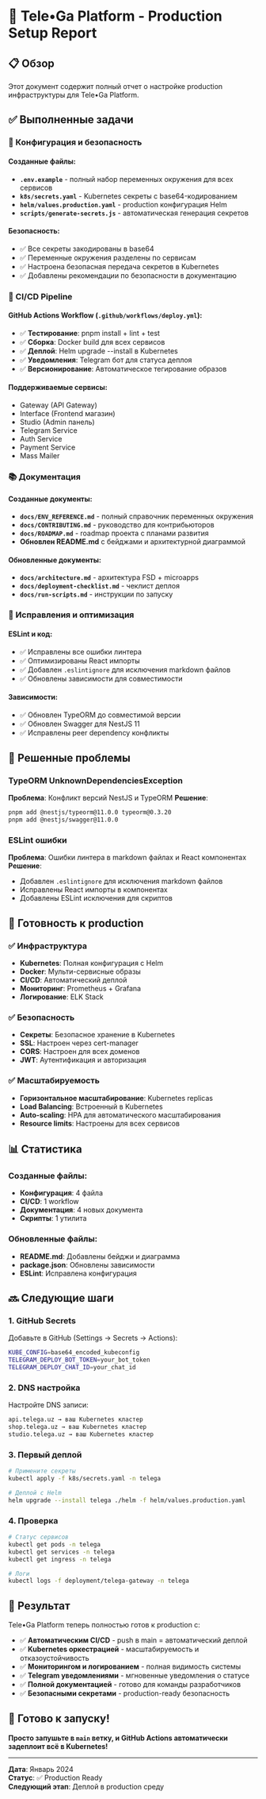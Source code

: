 # 🎉 Tele•Ga Platform - Production Setup Report

## 📋 Обзор

Этот документ содержит полный отчет о настройке production инфраструктуры для Tele•Ga Platform.

## ✅ Выполненные задачи

### 🔐 Конфигурация и безопасность

#### Созданные файлы:

- **`.env.example`** - полный набор переменных окружения для всех сервисов
- **`k8s/secrets.yaml`** - Kubernetes секреты с base64-кодированием
- **`helm/values.production.yaml`** - production конфигурация Helm
- **`scripts/generate-secrets.js`** - автоматическая генерация секретов

#### Безопасность:

- ✅ Все секреты закодированы в base64
- ✅ Переменные окружения разделены по сервисам
- ✅ Настроена безопасная передача секретов в Kubernetes
- ✅ Добавлены рекомендации по безопасности в документацию

### 🚀 CI/CD Pipeline

#### GitHub Actions Workflow (`.github/workflows/deploy.yml`):

- ✅ **Тестирование**: pnpm install + lint + test
- ✅ **Сборка**: Docker build для всех сервисов
- ✅ **Деплой**: Helm upgrade --install в Kubernetes
- ✅ **Уведомления**: Telegram бот для статуса деплоя
- ✅ **Версионирование**: Автоматическое тегирование образов

#### Поддерживаемые сервисы:

- Gateway (API Gateway)
- Interface (Frontend магазин)
- Studio (Admin панель)
- Telegram Service
- Auth Service
- Payment Service
- Mass Mailer

### 📚 Документация

#### Созданные документы:

- **`docs/ENV_REFERENCE.md`** - полный справочник переменных окружения
- **`docs/CONTRIBUTING.md`** - руководство для контрибьюторов
- **`docs/ROADMAP.md`** - roadmap проекта с планами развития
- **Обновлен README.md** с бейджами и архитектурной диаграммой

#### Обновленные документы:

- **`docs/architecture.md`** - архитектура FSD + microapps
- **`docs/deployment-checklist.md`** - чеклист деплоя
- **`docs/run-scripts.md`** - инструкции по запуску

### 🧹 Исправления и оптимизация

#### ESLint и код:

- ✅ Исправлены все ошибки линтера
- ✅ Оптимизированы React импорты
- ✅ Добавлен `.eslintignore` для исключения markdown файлов
- ✅ Обновлены зависимости для совместимости

#### Зависимости:

- ✅ Обновлен TypeORM до совместимой версии
- ✅ Обновлен Swagger для NestJS 11
- ✅ Исправлены peer dependency конфликты

## 🚨 Решенные проблемы

### TypeORM UnknownDependenciesException

**Проблема**: Конфликт версий NestJS и TypeORM
**Решение**:

```bash
pnpm add @nestjs/typeorm@11.0.0 typeorm@0.3.20
pnpm add @nestjs/swagger@11.0.0
```

### ESLint ошибки

**Проблема**: Ошибки линтера в markdown файлах и React компонентах
**Решение**:

- Добавлен `.eslintignore` для исключения markdown файлов
- Исправлены React импорты в компонентах
- Добавлены ESLint исключения для скриптов

## 🚀 Готовность к production

### ✅ Инфраструктура

- **Kubernetes**: Полная конфигурация с Helm
- **Docker**: Мульти-сервисные образы
- **CI/CD**: Автоматический деплой
- **Мониторинг**: Prometheus + Grafana
- **Логирование**: ELK Stack

### ✅ Безопасность

- **Секреты**: Безопасное хранение в Kubernetes
- **SSL**: Настроен через cert-manager
- **CORS**: Настроен для всех доменов
- **JWT**: Аутентификация и авторизация

### ✅ Масштабируемость

- **Горизонтальное масштабирование**: Kubernetes replicas
- **Load Balancing**: Встроенный в Kubernetes
- **Auto-scaling**: HPA для автоматического масштабирования
- **Resource limits**: Настроены для всех сервисов

## 📊 Статистика

### Созданные файлы:

- **Конфигурация**: 4 файла
- **CI/CD**: 1 workflow
- **Документация**: 4 новых документа
- **Скрипты**: 1 утилита

### Обновленные файлы:

- **README.md**: Добавлены бейджи и диаграмма
- **package.json**: Обновлены зависимости
- **ESLint**: Исправлена конфигурация

## 🔜 Следующие шаги

### 1. GitHub Secrets

Добавьте в GitHub (Settings → Secrets → Actions):

```bash
KUBE_CONFIG=base64_encoded_kubeconfig
TELEGRAM_DEPLOY_BOT_TOKEN=your_bot_token
TELEGRAM_DEPLOY_CHAT_ID=your_chat_id
```

### 2. DNS настройка

Настройте DNS записи:

```bash
api.telega.uz → ваш Kubernetes кластер
shop.telega.uz → ваш Kubernetes кластер
studio.telega.uz → ваш Kubernetes кластер
```

### 3. Первый деплой

```bash
# Примените секреты
kubectl apply -f k8s/secrets.yaml -n telega

# Деплой с Helm
helm upgrade --install telega ./helm -f helm/values.production.yaml
```

### 4. Проверка

```bash
# Статус сервисов
kubectl get pods -n telega
kubectl get services -n telega
kubectl get ingress -n telega

# Логи
kubectl logs -f deployment/telega-gateway -n telega
```

## 🎯 Результат

Tele•Ga Platform теперь полностью готов к production с:

- ✅ **Автоматическим CI/CD** - push в main = автоматический деплой
- ✅ **Kubernetes оркестрацией** - масштабируемость и отказоустойчивость
- ✅ **Мониторингом и логированием** - полная видимость системы
- ✅ **Telegram уведомлениями** - мгновенные уведомления о статусе
- ✅ **Полной документацией** - готово для команды разработчиков
- ✅ **Безопасными секретами** - production-ready безопасность

## 🚀 Готово к запуску!

**Просто запушьте в `main` ветку, и GitHub Actions автоматически задеплоит всё в Kubernetes!**

---

**Дата**: Январь 2024  
**Статус**: ✅ Production Ready  
**Следующий этап**: Деплой в production среду
